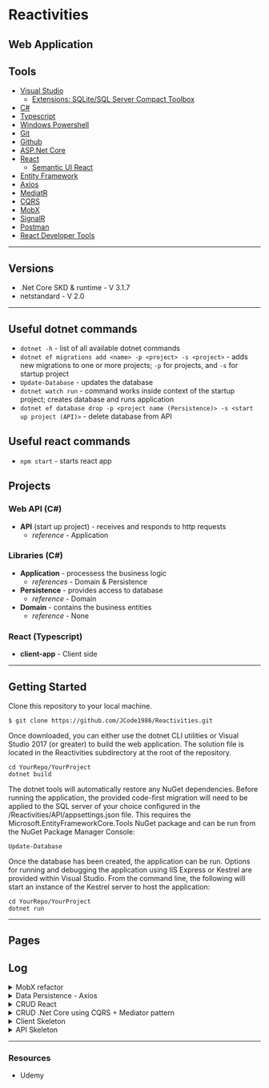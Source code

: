 # Reactivities

## Web Application

## Tools
* [Visual Studio](https://visualstudio.microsoft.com/downloads/)
  * [Extensions: SQLite/SQL Server Compact Toolbox](https://marketplace.visualstudio.com/items?itemName=ErikEJ.SQLServerCompactSQLiteToolbox)
* [C#](https://docs.microsoft.com/en-us/dotnet/csharp/)
* [Typescript](https://www.typescriptlang.org/docs/)
* [Windows Powershell](https://docs.microsoft.com/en-us/powershell/)
* [Git](https://git-scm.com/doc)
* [Github](https://github.com/JCode1986)
* [ASP.Net Core](https://dotnet.microsoft.com/learn/aspnet/what-is-aspnet-core)
* [React](https://reactjs.org/docs/hello-world.html)
    * [Semantic UI React](https://react.semantic-ui.com/)
* [Entity Framework](https://docs.microsoft.com/en-us/ef/)
* [Axios](https://www.npmjs.com/package/axios)
* [MediatR](https://github.com/jbogard/MediatR/wiki)
* [CQRS](https://docs.microsoft.com/en-us/azure/architecture/patterns/cqrs)
* [MobX](https://mobx.js.org/README.html)
* [SignalR](https://docs.microsoft.com/en-us/aspnet/signalr/overview/getting-started/introduction-to-signalr)
* [Postman](https://www.postman.com/api-documentation-tool/)
* [React Developer Tools](https://chrome.google.com/webstore/detail/react-developer-tools/fmkadmapgofadopljbjfkapdkoienihi?hl=en)
---

## Versions
* .Net Core SKD & runtime - V 3.1.7
* netstandard - V 2.0
---
## Useful dotnet commands
* `dotnet -h` - list of all available dotnet commands 
* `dotnet ef migrations add <name> -p <project> -s <project>` - adds new migrations to one or more projects; `-p` for projects, and `-s` for startup project
* `Update-Database` - updates the database
* `dotnet watch run` - command works inside context of the startup project; creates database and runs application
* `dotnet ef database drop -p <project name (Persistence)> -s <start up project (API)>` - delete database from API

## Useful react commands
 * `npm start` - starts react app
## Projects

### Web API (C#)
* **API** (start up project) - receives and responds to http requests
  * *reference* - Application

### Libraries (C#)
* **Application** - processess the business logic
  * *references* - Domain & Persistence
* **Persistence** - provides access to database
  * *reference* - Domain
* **Domain** - contains the business entities
  * *reference* - None

### React (Typescript)
* **client-app** - Client side
---

## Getting Started

Clone this repository to your local machine.

```
$ git clone https://github.com/JCode1986/Reactivities.git
```
Once downloaded, you can either use the dotnet CLI utilities or Visual Studio 2017 (or greater) to build the web application. The solution file is located in the Reactivities subdirectory at the root of the repository.
```
cd YourRepo/YourProject
dotnet build
```
The dotnet tools will automatically restore any NuGet dependencies. Before running the application, the provided code-first migration will need to be applied to the SQL server of your choice configured in the /Reactivities/API/appsettings.json file. This requires the Microsoft.EntityFrameworkCore.Tools NuGet package and can be run from the NuGet Package Manager Console:
```
Update-Database
```
Once the database has been created, the application can be run. Options for running and debugging the application using IIS Express or Kestrel are provided within Visual Studio. From the command line, the following will start an instance of the Kestrel server to host the application:
```
cd YourRepo/YourProject
dotnet run
```
---
## Pages


## Log

<details>
<summary>MobX refactor</summary>

* 2205: 09/07/2020 *Enabled MobX strict; utilizing `runInActions()` fot state changes after awaiting*
* 1651: 09/05/2020 *Removed unused code*
* 1644: 09/04/2020 *Delete functionality from store working*
* 1635: 09/04/2020 *Edit funcionality and cancel button working (from store)*
* 1611: 09/04/2020 *Utlizing observable map for activities instead of array*
* 2326: 09/02/2020 *Added sort by date functionality for activities in store*
* 2152: 09/02/2020 *Refactored create functionality to use store instead of passing props*
* 2133: 09/02/2020 *Renders list of activites through store*
* 0105: 09/02/2020 *Components requiring store access with observables converted to observers*
* 0043: 09/02/2020 *Mobx setup complete `src` -> `app` -> `stores` -> `activityStore.ts`*
* 0026: 09/02/2020 *`npm install mobx mobx-react-lite` for state management (functional components)*

</details>


<details>
<summary>Data Persistence - Axios</summary>

* 2151: 09/01/2020 *Isolated loading indicator for delete button*
* 2132: 09/01/2020 *Added loading indicator for submitting data*
* 2114: 09/01/2020 *Added `LoadingComponent.tsx` in `src` -> `app` -> `layout`*
* 2104: 09/01/2020 *Added delay to API methods to simulate production stage*
* 2058: 09/01/2020 *client side can now use CRUD successfully with API*
* 2050: 09/01/2020 *listing activities from API successful*
* 2041: 09/01/2020 *`agent.ts` file setup in `app` -> `api` folder*

</details>

<details>
<summary>CRUD React</summary>

* 2219: 08/31/2020 *Delete functionality for client side added*
* 2140: 08/31/2020 *Fixed issues with the dates in the form*
* 2320: 08/30/2020 *Create and update functionality added; still need to work on minor fixes*
* 2220: 08/30/2020 *Added functions to handle creates, edits and cancels*
* 2020: 08/30/2020 *Can now view details of specific activity*
* 1943: 08/30/2020 *Added `activites folder` with folders - `dashboard`, `details`, & `form`; components added in folders to retrieve data from back end
* 0203: 08/27/2020 *Added images to `assets folder`; created `NavBar.tsx` with component*
* 0048: 08/25/2020 *Folder structure organized; added `activity.ts` with structure of activity object in `models folder`; moved `app.tsx` and `styles.css` to `layout folder`; hook state and hook effect added to retrieve all activities in `App.tsx`*

</details>

<details>
<summary>CRUD .Net Core using CQRS + Mediator pattern</summary>

* 1945: 08/24/2020 *Created `Delete.cs` in application folder, and delete handler in contollers; can successfully delete an activity; removed unnecessary using in files*
* 1930: 08/24/2020 *Created `Edit.cs` in application folder, and edit handler in contollers; can successfully edit an activity*
* 1825: 08/24/2020 *Created `Create.cs` in application folder, and create hanlder in controllers; can successfully create an acitivity*
* 1714: 08/24/2020 *Created `Details.cs` in `Application folder`, and detail handler in controllers; can successfully query a single activity*
* 1654: 08/24/2020 *Created `ActivitiesController.cs` and added MediatR as a service in `startup.cs`; can successfully query to API to retrieve all activities*
* 1638: 08/24/2020 *Created `Activity Folder` in Application project with `List.cs`; created query handler with MediatR*
* 1624: 08/24/2020 *Installed `MediatR.Extensions.Microsoft.Dependancy Injection` Nuget package to Application project*
* 1501: 08/24/2020 *Seeded activities to database*
* 0000: 08/24/2020 *`Activity.cs` added in Domain project, added Activity Entity, and successfully migrated*

</details>

<details>
<summary>Client Skeleton</summary>

* 2107: 08/23/2020 *Installed semantic ui react*
* 2041: 08/23/2020 *Installed axios; added CORS in `startup.cs`; Client side successfully fetches data from API*
* 1307: 08/23/2020 *React set up complete*

</details>

<details>
<summary>API Skeleton</summary>

* 0203: 08/23/2020 *Succesfully queried from database utilizing postman*
* 2302: 08/22/2020 *Upgraded EF Core Tools Version from 3.1.2 to 3.1.7, and succesfully seeded data*
* 2128: 08/22/2020 *Database created; SQLite/SQL Server Compact Toolbox extension installed to view database*
* 2034: 08/22/2020 *Initial migration success*
* 1837: 08/22/2020 *Local host routes operable, and getting back data*
* 1421: 08/22/2020 *Created projects (API, Application, Persistence, and Domain); projects added to sln.file, and references added*

</details>

---
### Resources
* Udemy
